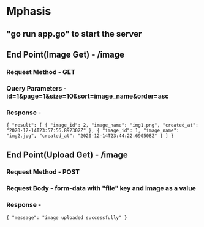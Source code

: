 # Mphasis
## "go run app.go" to start the server

## End Point(Image Get) - /image
### Request Method - GET
### Query Parameters - id=1&page=1&size=10&sort=image_name&order=asc
### Response - 
`{
    "result": [
        {
            "image_id": 2,
            "image_name": "img1.png",
            "created_at": "2020-12-14T23:57:56.892302Z"
        },
        {
            "image_id": 1,
            "image_name": "img2.jpg",
            "created_at": "2020-12-14T23:44:22.690508Z"
        }
    ]
}`

## End Point(Upload Get) - /image
### Request Method - POST
### Request Body - form-data with "file" key and image as a value
### Response - 
`{
    "message": "image uploaded successfully"
}`
